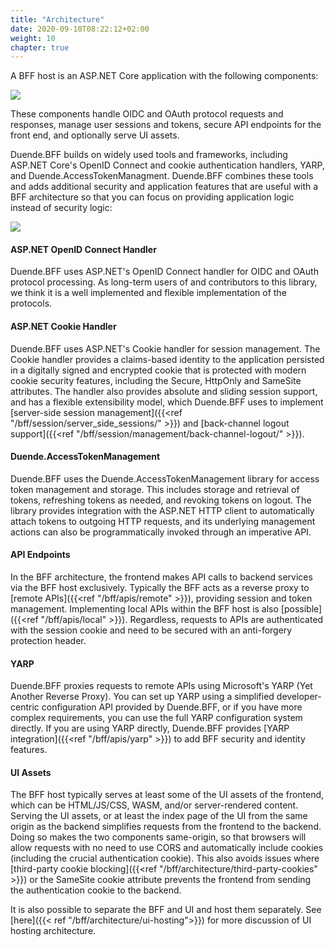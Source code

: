 ```yaml
---
title: "Architecture"
date: 2020-09-10T08:22:12+02:00
weight: 10
chapter: true
---
```


A BFF host is an ASP.NET Core application with the following components:



![](../images/BFF_blocks.png?height=30pc)


These components handle OIDC and OAuth protocol requests and responses, manage user sessions and tokens, secure API endpoints for the front end, and optionally serve UI assets.

Duende.BFF builds on widely used tools and frameworks, including ASP.NET Core's OpenID Connect and cookie authentication handlers, YARP, and Duende.AccessTokenManagment. Duende.BFF combines these tools and adds additional security and application features that are useful with a BFF architecture so that you can focus on providing application logic instead of security logic:

![](../images/DuendeBFF_blocks.png?height=30pc)

#### ASP.NET OpenID Connect Handler
Duende.BFF uses ASP.NET's OpenID Connect handler for OIDC and OAuth protocol processing. As long-term users of and contributors to this library, we think it is a well implemented and flexible implementation of the protocols.

#### ASP.NET Cookie Handler
Duende.BFF uses ASP.NET's Cookie handler for session management. The Cookie handler provides a claims-based identity to the application persisted in a digitally signed and encrypted cookie that is protected with modern cookie security features, including the Secure, HttpOnly and SameSite attributes. The handler also provides absolute and sliding session support, and has a flexible extensibility model, which Duende.BFF uses to implement [server-side session management]({{<ref "/bff/session/server_side_sessions/" >}}) and [back-channel logout support]({{<ref "/bff/session/management/back-channel-logout/" >}}).

#### Duende.AccessTokenManagement
Duende.BFF uses the Duende.AccessTokenManagement library for access token management and storage. This includes storage and retrieval of tokens, refreshing tokens as needed, and revoking tokens on logout. The library provides integration with the ASP.NET HTTP client to automatically attach tokens to outgoing HTTP requests, and its underlying management actions can also be programmatically invoked through an imperative API.

#### API Endpoints
In the BFF architecture, the frontend makes API calls to backend services via the BFF host exclusively. Typically the BFF acts as a reverse proxy to [remote APIs]({{<ref "/bff/apis/remote" >}}), providing session and token management. Implementing local APIs within the BFF host is also [possible]({{<ref "/bff/apis/local" >}}). Regardless, requests to APIs are authenticated with the session cookie and need to be secured with an anti-forgery protection header.

#### YARP
Duende.BFF proxies requests to remote APIs using Microsoft's YARP (Yet Another Reverse Proxy). You can set up YARP using a simplified developer-centric configuration API provided by Duende.BFF, or if you have more complex requirements, you can use the full YARP configuration system directly. If you are using YARP directly, Duende.BFF provides [YARP integration]({{<ref "/bff/apis/yarp" >}}) to add BFF security and identity features.

#### UI Assets
The BFF host typically serves at least some of the UI assets of the frontend, which can be HTML/JS/CSS, WASM, and/or server-rendered content. Serving the UI assets, or at least the index page of the UI from the same origin as the backend simplifies requests from the frontend to the backend. Doing so makes the two components same-origin, so that browsers will allow requests with no need to use CORS and automatically include cookies (including the crucial authentication cookie). This also avoids issues where [third-party cookie blocking]({{<ref "/bff/architecture/third-party-cookies" >}}) or the SameSite cookie attribute prevents the frontend from sending the authentication cookie to the backend. 

It is also possible to separate the BFF and UI and host them separately. See [here]({{< ref "/bff/architecture/ui-hosting">}}) for more discussion of UI hosting architecture. 

